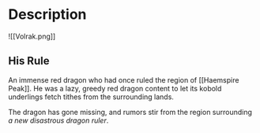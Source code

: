 # Description
![[Volrak.png]]

## His Rule
An immense red dragon who had once ruled the region of [[Haemspire Peak]]. He was a lazy, greedy red dragon content to let its kobold underlings fetch tithes from the surrounding lands.

The dragon has gone missing, and rumors stir from the region surrounding *a new disastrous dragon ruler*.